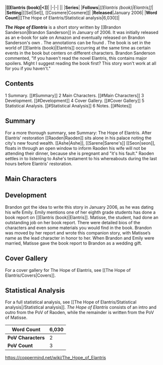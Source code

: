 |**[[Elantris (book)\|<]]**|
|-|-|
||
|**Series**|
|**Follows**|*[[Elantris (book)\|Elantris]]*|
|**Setting**|[[Sel\|Sel]], [[Cosmere\|Cosmere]]|
|**Released**|January 2006|
|**Word Count**|[[The Hope of Elantris/Statistical analysis\|6,030]]|

***The Hope of Elantris*** is a short story written by [[Brandon Sanderson\|Brandon Sanderson]] in January of 2006. It was initially released as an e-book for sale on Amazon and eventually released on Brandon Sanderson's own . The annotations can be found .
The book is set in the world of [[Elantris (book)\|Elantris]] occurring at the same time as certain events in the book but centers on different characters. Brandon Sanderson commented, "If you haven't read the novel Elantris, this contains major spoilers. Might I suggest reading the book first? This story won't work at all for you if you haven't."

## Contents

1 Summary. [[#Summary]] 
2 Main Characters. [[#Main Characters]] 
3 Development. [[#Development]] 
4 Cover Gallery. [[#Cover Gallery]] 
5 Statistical Analysis. [[#Statistical Analysis]] 
6 Notes. [[#Notes]] 


## Summary
For a more thorough summary, see Summary: The Hope of Elantris.
After Elantris' restoration [[Raoden\|Raoden]] sits alone in his palace noting the city's new found wealth. [[Ashe\|Ashe]], [[Sarene\|Sarene's]] [[Seon\|seon]], floats in through an open window to inform Raoden his wife will not be attending their dinner, because she is pregnant and "it's his fault." Raoden settles in to listening to Ashe's testament to his whereabouts during the last hours before Elantris' restoration.

## Main Characters






## Development
Brandon got the idea to write this story in January 2006, as he was dating his wife Emily. Emily mentions one of her eighth grade students has done a book report on [[Elantris (book)\|Elantris]]. Matisse, the student, had done an outstanding job on her book report. There were detailed bios of the characters and even some materials you would find in the book. Brandon was moved by her report and wrote this companion story, with Matisse’s name as the lead character in honor to her. When Brandon and Emily were married, Matisse gave the book report to Brandon as a wedding gift.

## Cover Gallery
For a cover gallery for The Hope of Elantris, see [[The Hope of Elantris/Covers\|Covers]].
## Statistical Analysis
For a full statistical analysis, see [[The Hope of Elantris/Statistical analysis\|/Statistical analysis]].
*The Hope of Elantris* consists of an intro and outro from the PoV of Raoden, while the remainder is written from the PoV of Matisse.

|**Word Count**|6,030|
|-|-|
|**PoV Characters**|2|
|**PoV Count**|3|



https://coppermind.net/wiki/The_Hope_of_Elantris